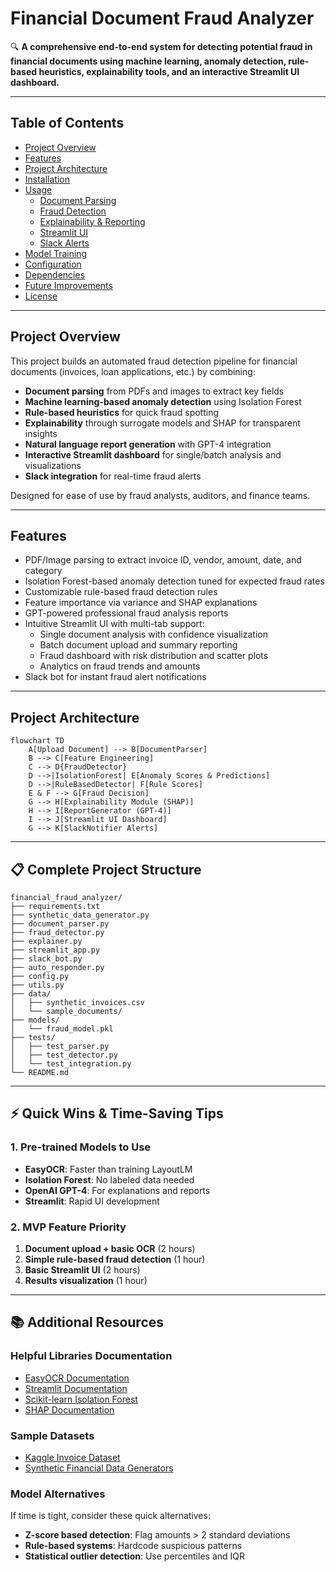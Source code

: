 # Financial Document Fraud Analyzer

🔍 **A comprehensive end-to-end system for detecting potential fraud in financial documents using machine learning, anomaly detection, rule-based heuristics, explainability tools, and an interactive Streamlit UI dashboard.**

---

## Table of Contents
- [Project Overview](#project-overview)
- [Features](#features)
- [Project Architecture](#project-architecture)
- [Installation](#installation)
- [Usage](#usage)
  - [Document Parsing](#document-parsing)
  - [Fraud Detection](#fraud-detection)
  - [Explainability & Reporting](#explainability--reporting)
  - [Streamlit UI](#streamlit-ui)
  - [Slack Alerts](#slack-alerts)
- [Model Training](#model-training)
- [Configuration](#configuration)
- [Dependencies](#dependencies)
- [Future Improvements](#future-improvements)
- [License](#license)

---

## Project Overview

This project builds an automated fraud detection pipeline for financial documents (invoices, loan applications, etc.) by combining:

- **Document parsing** from PDFs and images to extract key fields
- **Machine learning-based anomaly detection** using Isolation Forest
- **Rule-based heuristics** for quick fraud spotting
- **Explainability** through surrogate models and SHAP for transparent insights
- **Natural language report generation** with GPT-4 integration
- **Interactive Streamlit dashboard** for single/batch analysis and visualizations
- **Slack integration** for real-time fraud alerts

Designed for ease of use by fraud analysts, auditors, and finance teams.

---

## Features

- PDF/Image parsing to extract invoice ID, vendor, amount, date, and category
- Isolation Forest-based anomaly detection tuned for expected fraud rates
- Customizable rule-based fraud detection rules
- Feature importance via variance and SHAP explanations
- GPT-powered professional fraud analysis reports
- Intuitive Streamlit UI with multi-tab support:
  - Single document analysis with confidence visualization
  - Batch document upload and summary reporting
  - Fraud dashboard with risk distribution and scatter plots
  - Analytics on fraud trends and amounts
- Slack bot for instant fraud alert notifications

---

## Project Architecture

```text
flowchart TD
    A[Upload Document] --> B[DocumentParser]
    B --> C[Feature Engineering]
    C --> D{FraudDetector}
    D -->|IsolationForest| E[Anomaly Scores & Predictions]
    D -->|RuleBasedDetector| F[Rule Scores]
    E & F --> G[Fraud Decision]
    G --> H[Explainability Module (SHAP)]
    H --> I[ReportGenerator (GPT-4)]
    I --> J[Streamlit UI Dashboard]
    G --> K[SlackNotifier Alerts]
```
---

## 📋 Complete Project Structure

```text
financial_fraud_analyzer/
├── requirements.txt
├── synthetic_data_generator.py
├── document_parser.py
├── fraud_detector.py
├── explainer.py
├── streamlit_app.py
├── slack_bot.py
├── auto_responder.py
├── config.py
├── utils.py
├── data/
│   ├── synthetic_invoices.csv
│   └── sample_documents/
├── models/
│   └── fraud_model.pkl
├── tests/
│   ├── test_parser.py
│   ├── test_detector.py
│   └── test_integration.py
└── README.md
```

---

## ⚡ Quick Wins & Time-Saving Tips

### 1. Pre-trained Models to Use
- **EasyOCR**: Faster than training LayoutLM
- **Isolation Forest**: No labeled data needed
- **OpenAI GPT-4**: For explanations and reports
- **Streamlit**: Rapid UI development

### 2. MVP Feature Priority
1. **Document upload + basic OCR** (2 hours)
2. **Simple rule-based fraud detection** (1 hour)
3. **Basic Streamlit UI** (2 hours)
4. **Results visualization** (1 hour)

---

## 📚 Additional Resources

### Helpful Libraries Documentation
- [EasyOCR Documentation](https://github.com/JaidedAI/EasyOCR)
- [Streamlit Documentation](https://docs.streamlit.io/)
- [Scikit-learn Isolation Forest](https://scikit-learn.org/stable/modules/generated/sklearn.ensemble.IsolationForest.html)
- [SHAP Documentation](https://shap.readthedocs.io/)

### Sample Datasets
- [Kaggle Invoice Dataset](https://www.kaggle.com/datasets)
- [Synthetic Financial Data Generators](https://github.com/sdv-dev/SDV)

### Model Alternatives
If time is tight, consider these quick alternatives:
- **Z-score based detection**: Flag amounts > 2 standard deviations
- **Rule-based systems**: Hardcode suspicious patterns
- **Statistical outlier detection**: Use percentiles and IQR
